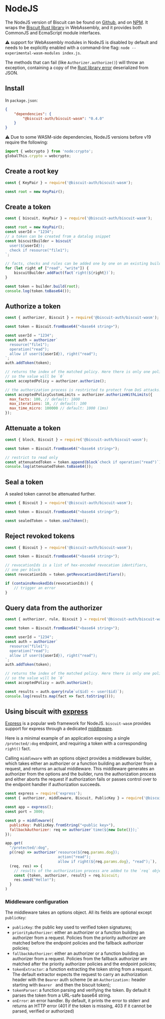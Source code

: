 # NodeJS

The NodeJS version of Biscuit can be found on [Github](https://github.com/biscuit-auth/biscuit-wasm),
and on [NPM](https://www.npmjs.com/package/@biscuit-auth/biscuit-wasm). It wraps the
[Biscuit Rust library](https://github.com/biscuit-auth/biscuit-rust) in WebAssembly, and it
provides both CommonJS and EcmaScript module interfaces.

⚠️ support for WebAssembly modules in NodeJS is disabled by default and needs to be explicitly enabled with a command-line flag: `node --experimental-wasm-modules index.js`.


The methods that can fail (like `Authorizer.authorize()`) will throw an exception, containing a
copy of the [Rust library error](https://docs.rs/biscuit-auth/latest/biscuit_auth/error/enum.Token.html)
deserialized from JSON.

## Install

In `package.json`:

```json
{
    "dependencies": {
        "@biscuit-auth/biscuit-wasm": "0.4.0"
    }
}
```

⚠️ Due to some WASM-side dependencies, NodeJS versions before v19 require the following:

```js
import { webcrypto } from 'node:crypto';
globalThis.crypto = webcrypto;
```

## Create a root key

```javascript
const { KeyPair } = require('@biscuit-auth/biscuit-wasm');

const root = new KeyPair();
```

## Create a token

```javascript
const { biscuit, KeyPair } = require('@biscuit-auth/biscuit-wasm');

const root = new KeyPair();
const userId = "1234";
// a token can be created from a datalog snippet
const biscuitBuilder = biscuit`
  user(${userId});
  check if resource("file1");
`;

// facts, checks and rules can be added one by one on an existing builder.
for (let right of ["read", "write"]) {
    biscuitBuilder.addFact(fact`right(${right})`);
}

const token = builder.build(root);
console.log(token.toBase64());
```

## Authorize a token

```javascript
const { authorizer, Biscuit } = require('@biscuit-auth/biscuit-wasm');

const token = Biscuit.fromBase64("<base64 string>");

const userId = "1234";
const auth = authorizer`
  resource("file1");
  operation("read");
  allow if user(${userId}), right("read");
`;
auth.addToken(token);

// returns the index of the matched policy. Here there is only one policy,
// so the value will be `0`
const acceptedPolicy = authorizer.authorize();

// the authorization process is restricted to protect from DoS attacks. The restrictions can be configured
const acceptedPolicyCustomLimits = authorizer.authorizeWithLimits({
  max_facts: 100, // default: 1000
  max_iterations: 10, // default: 100
  max_time_micro: 100000 // default: 1000 (1ms)
});
```

## Attenuate a token

```javascript
const { block, Biscuit } = require('@biscuit-auth/biscuit-wasm');

const token = Biscuit.fromBase64("<base64 string>");

// restrict to read only
const attenuatedToken = token.append(block`check if operation("read")`);
console.log(attenuatedToken.toBase64());
```

## Seal a token

A sealed token cannot be attenuated further.

```javascript
const { Biscuit } = require('@biscuit-auth/biscuit-wasm');

const token = Biscuit.fromBase64("<base64 string>");

const sealedToken = token.sealToken();
```

## Reject revoked tokens


```javascript
const { Biscuit } = require('@biscuit-auth/biscuit-wasm');

const token = Biscuit.fromBase64("<base64 string>");

// revocationIds is a list of hex-encoded revocation identifiers,
// one per block
const revocationIds = token.getRevocationIdentifiers();

if (containsRevokedIds(revocationIds)) {
    // trigger an error
}

```

## Query data from the authorizer

```javascript
const { authorizer, rule, Biscuit } = require('@biscuit-auth/biscuit-wasm');

const token = Biscuit.fromBase64("<base64 string>");

const userId = "1234";
const auth = authorizer`
  resource("file1");
  operation("read");
  allow if user(${userId}), right("read");
`;
auth.addToken(token);

// returns the index of the matched policy. Here there is only one policy,
// so the value will be `0`
const acceptedPolicy = auth.authorize();

const results = auth.query(rule`u($id) <- user($id)`);
console.log(results.map(fact => fact.toString()));
```

## Using biscuit with [express](https://expressjs.com)

[Express](https://expressjs.com) is a popular web framework for NodeJS. `biscuit-wasm` provides support for express through a dedicated [middleware](https://expressjs.com/en/guide/using-middleware.html).

Here is a minimal example of an application exposing a single `/protected/:dog` endpoint, and requiring a token with a corresponding `right()` fact.

Calling `middleware` with an options object provides a middleware builder, which takes either an authorizer or a function building an authorizer from a request, and returns an actual middleware. This middleware generates an authorizer from the options and the builder, runs the authorization process and either aborts the request if authorization fails or passes control over to the endpoint handler if authorization succeeds.

```javascript
const express = require('express');
const { authorizer, middleware, Biscuit, PublicKey } = require('@biscuit-auth/biscuit-wasm');

const app = express();
const port = 3000;

const p = middleware({
  publicKey: PublicKey.fromString("<public key>"),
  fallbackAuthorizer: req => authorizer`time(${new Date()});`
});

app.get(
  "/protected/:dog",
  p((req) => authorizer`resource(${req.params.dog});
                        action("read");
                        allow if right(${req.params.dog}, "read");`),
  (req, res) => {
    // results of the authorization process are added to the `req` object
    const {token, authorizer, result} = req.biscuit;
    res.send("Hello!");
  }
)
```

### Middleware configuration

The middleware takes an options object. All its fields are optional except `publicKey`:

- `publicKey`: the public key used to verified token signatures;
- `priorityAuthorizer`: either an authorizer or a function building an authorizer from a request. Policies from the priority authorizer are matched before the endpoint policies and the fallback authorizer policies;
- `fallbackAuthorizer`: either an authorizer or a function building an authorizer from a request. Policies from the fallback authorizer are matched after the priority authorizer policies and the endpoint policies;
- `tokenExtractor`: a function extracting the token string from a request. The default extractor expects the request to carry an authorization header with the `Bearer` auth scheme (ie an `Authorization:` header starting with `Bearer ` and then the biscuit token);
- `tokenParser`: a function parsing and verifying the token. By default it parses the token from a URL-safe base64 string.
- `onError`: an error handler. By default, it prints the error to stderr and returns an HTTP error (401 if the token is missing, 403 if it cannot be parsed, verified or authorized)
